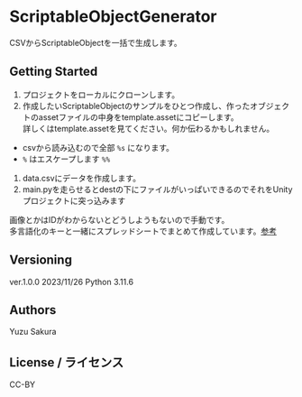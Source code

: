 # ScriptableObjectGenerator

CSVからScriptableObjectを一括で生成します。

## Getting Started

 1. プロジェクトをローカルにクローンします。
 1. 作成したいScriptableObjectのサンプルをひとつ作成し、作ったオブジェクトのassetファイルの中身をtemplate.assetにコピーします。  
  詳しくはtemplate.assetを見てください。何か伝わるかもしれません。
   - csvから読み込むので全部 `%s` になります。
   - `%` はエスケープします `%%` 
 1. data.csvにデータを作成します。
 1. main.pyを走らせるとdestの下にファイルがいっぱいできるのでそれをUnityプロジェクトに突っ込みます

画像とかはIDがわからないとどうしようもないので手動です。  
多言語化のキーと一緒にスプレッドシートでまとめて作成しています。[参考](https://docs.google.com/spreadsheets/d/1HHGQFHJcoigDjmx84NPZgxaJ6_Rk0xW3K8GiPmvGY4c/edit?usp=sharing)

## Versioning
ver.1.0.0 2023/11/26 Python 3.11.6

## Authors

Yuzu Sakura

## License / ライセンス

CC-BY